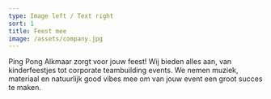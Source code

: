 ```yaml
---
type: Image left / Text right
sort: 1
title: Feest mee
image: /assets/company.jpg
---
```

Ping Pong Alkmaar zorgt voor jouw feest! Wij bieden alles aan, van kinderfeestjes tot corporate teambuilding events. We nemen muziek, materiaal en natuurlijk good vibes mee om van jouw event een groot succes te maken.